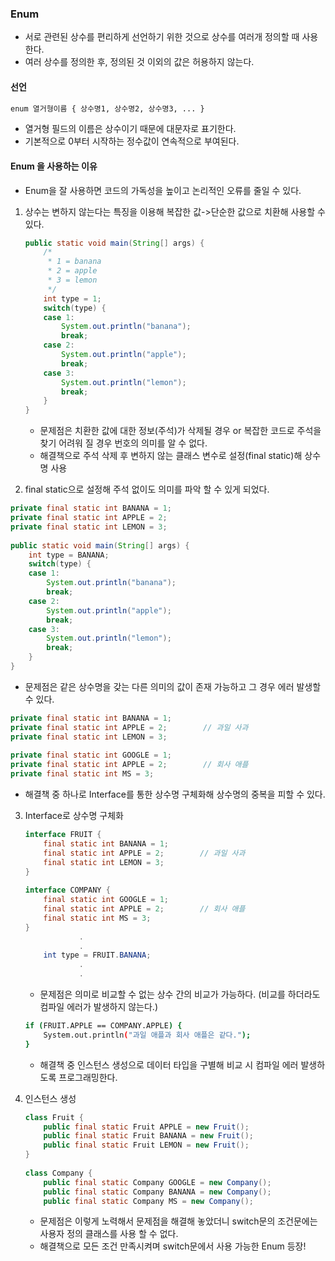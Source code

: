### Enum

+ 서로 관련된 상수를 편리하게 선언하기 위한 것으로 상수를 여러개 정의할 때 사용한다.
+ 여러 상수를 정의한 후, 정의된 것 이외의 값은 허용하지 않는다.

#### 선언

```bash
enum 열거형이름 { 상수명1, 상수명2, 상수명3, ... }
```

- 열거형 필드의 이름은 상수이기 때문에 대문자로 표기한다.
- 기본적으로 0부터 시작하는 정수값이 연속적으로 부여된다.



#### Enum 을 사용하는 이유

+ Enum을 잘 사용하면 코드의 가독성을 높이고 논리적인 오류를 줄일 수 있다.

1. 상수는 변하지 않는다는 특징을 이용해 복잡한 값->단순한 값으로 치환해 사용할 수 있다.

   ```java
   public static void main(String[] args) {
       /*
        * 1 = banana
        * 2 = apple
        * 3 = lemon
        */
       int type = 1;
       switch(type) {
       case 1:
           System.out.println("banana");
           break;
       case 2:
           System.out.println("apple");
           break;
       case 3:
           System.out.println("lemon");
           break;
       }
   }
   ```

   + 문제점은 치환한 값에 대한 정보(주석)가 삭제될 경우 or 복잡한 코드로 주석을 찾기 어려워 질 경우 번호의 의미를 알 수 없다. 
   + 해결책으로 주석 삭제 후 변하지 않는 클래스 변수로 설정(final static)해 상수명 사용

2.  final static으로 설정해 주석 없이도 의미를 파악 할 수 있게 되었다.

   ```java
   private final static int BANANA = 1;
   private final static int APPLE = 2;
   private final static int LEMON = 3;
       
   public static void main(String[] args) {
       int type = BANANA;
       switch(type) {
       case 1:
           System.out.println("banana");
           break;
       case 2:
           System.out.println("apple");
           break;
       case 3:
           System.out.println("lemon");
           break;
       }
   }
   ```

   + 문제점은 같은 상수명을 갖는 다른 의미의 값이 존재 가능하고 그 경우 에러 발생할 수 있다.

   ```java
   private final static int BANANA = 1;
   private final static int APPLE = 2;        // 과일 사과 
   private final static int LEMON = 3;
       
   private final static int GOOGLE = 1;
   private final static int APPLE = 2;        // 회사 애플 
   private final static int MS = 3;
   ```

   + 해결책 중 하나로 Interface를 통한 상수명 구체화해 상수명의 중복을 피할 수 있다.

3. Interface로 상수명 구체화

   ```java
   interface FRUIT {
       final static int BANANA = 1;
       final static int APPLE = 2;        // 과일 사과 
       final static int LEMON = 3;
   }
    
   interface COMPANY {
       final static int GOOGLE = 1;
       final static int APPLE = 2;        // 회사 애플 
       final static int MS = 3;
   }
               .
               .
       int type = FRUIT.BANANA;
               .
               .
   
   ```

   + 문제점은 의미로 비교할 수 없는 상수 간의 비교가 가능하다. (비교를 하더라도 컴파일 에러가 발생하지 않는다.) 

   ```bash
   if (FRUIT.APPLE == COMPANY.APPLE) {
       System.out.println("과일 애플과 회사 애플은 같다.");
   }
   ```

   + 해결책 중 인스턴스 생성으로 데이터 타입을 구별해 비교 시 컴파일 에러 발생하도록 프로그래밍한다.

4. 인스턴스 생성

   ```java
   class Fruit {
       public final static Fruit APPLE = new Fruit();
       public final static Fruit BANANA = new Fruit();
       public final static Fruit LEMON = new Fruit();
   }
    
   class Company {
       public final static Company GOOGLE = new Company();
       public final static Company BANANA = new Company();
       public final static Company MS = new Company();
   ```

   + 문제점은 이렇게 노력해서 문제점을 해결해 놓았더니 switch문의 조건문에는 사용자 정의 클래스를 사용 할 수 없다.
   + 해결책으로 모든 조건 만족시켜며 switch문에서 사용 가능한 Enum 등장!